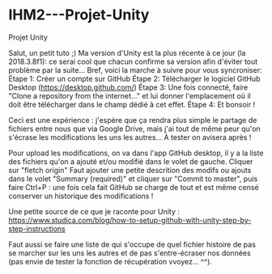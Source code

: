 # IHM2---Projet-Unity
Projet Unity

Salut, un petit tuto ;)
Ma version d'Unity est la plus récente à ce jour (la 2018.3.8f1): ce serai cool que chacun confirme sa version afin d'éviter tout problème par la suite...
Bref, voici la marche à suivre pour vous syncroniser:
Étape 1: Créer un compte sur GitHub
Étape 2: Télécharger le logiciel GitHub Desktop (https://desktop.github.com/)
Étape 3: Une fois connecté, faire "Clone a repository from the internet..." et lui donner l'emplacement où il doit être télécharger dans le champ dédié à cet effet.
Étape 4: Et bonsoir !

Ceci est une expérience : j'espère que ça rendra plus simple le partage de fichiers entre nous que via Google Drive, mais j'ai tout de même peur qu'on s'écrase les modifications les uns les autres... À tester on avisera après !


Pour upload les modifications, on va dans l'app GitHub desktop, il y a la liste des fichiers qu'on a ajouté et/ou modifié dans le volet de gauche.
Cliquer sur "fletch origin"
Faut ajouter une petite descrition des modifs ou ajouts dans le volet "Summary (required)" et cliquer sur "Commit to master", puis faire Ctrl+P : une fois cela fait GitHub se charge de tout et est même censé conserver un historique des modifications !  

Une petite source de ce que je raconte pour Unity : https://www.studica.com/blog/how-to-setup-github-with-unity-step-by-step-instructions

Faut aussi se faire une liste de qui s'occupe de quel fichier histoire de pas se marcher sur les uns les autres et de pas s'entre-écraser nos données (pas envie de tester la fonction de récupération vvoyez... ^^).
